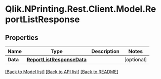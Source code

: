 # Qlik.NPrinting.Rest.Client.Model.ReportListResponse
## Properties

Name | Type | Description | Notes
------------ | ------------- | ------------- | -------------
**Data** | [**ReportListResponseData**](ReportListResponseData.md) |  | [optional] 

[[Back to Model list]](../README.md#documentation-for-models) [[Back to API list]](../README.md#documentation-for-api-endpoints) [[Back to README]](../README.md)

